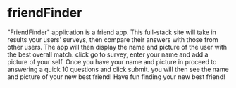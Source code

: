 # friendFinder
"FriendFinder" application is a friend app. This full-stack site will take in results your users' surveys, then compare their answers with those from other users. The app will then display the name and picture of the user with the best overall match. click go to survey, enter your name and add a picture of your self. Once you have your name and picture in proceed to answering a quick 10 questions and click submit. you will then see the name and picture of your new best friend! Have fun finding your new best friend!    
